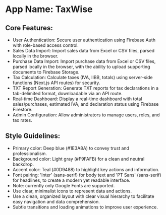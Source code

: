 # **App Name**: TaxWise

## Core Features:

- User Authentication: Secure user authentication using Firebase Auth with role-based access control.
- Sales Data Import: Import sales data from Excel or CSV files, parsed locally in the browser.
- Purchase Data Import: Import purchase data from Excel or CSV files, parsed locally in the browser, with the ability to upload supporting documents to Firebase Storage.
- Tax Calculation: Calculate taxes (IVA, IIBB, totals) using server-side functions (Next.js API routes) for security.
- TXT Report Generation: Generate TXT reports for tax declarations in a tab-delimited format, downloadable via an API route.
- Real-time Dashboard: Display a real-time dashboard with total sales/purchases, estimated IVA, and declaration status using Firebase Firestore.
- Admin Configuration: Allow administrators to manage users, roles, and tax rates.

## Style Guidelines:

- Primary color: Deep blue (#1E3A8A) to convey trust and professionalism.
- Background color: Light gray (#F9FAFB) for a clean and neutral backdrop.
- Accent color: Teal (#0D9488) to highlight key actions and information.
- Font pairing: 'Inter' (sans-serif) for body text and 'PT Sans' (sans-serif) for headlines, to create a modern yet readable interface.
- Note: currently only Google Fonts are supported.
- Use clear, minimalist icons to represent data and actions.
- Use a clean, organized layout with clear visual hierarchy to facilitate easy navigation and data comprehension.
- Subtle transitions and loading animations to improve user experience.